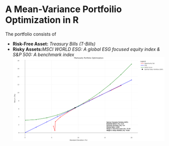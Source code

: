 # A Mean-Variance Portfoilio Optimization in R 
The portfolio consists of 
- **Risk-Free Asset:** _Treasury Bills (T-Bills)_
- **Risky Assets:**_MSCI WORLD ESG: A global ESG focused equity index & S&P 500: A benchmark index_
![test](OCP.png)

